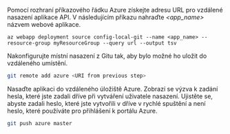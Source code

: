 Pomocí rozhraní příkazového řádku Azure získejte adresu URL pro vzdálené nasazení aplikace API. V následujícím příkazu nahraďte *\<app_name>* názvem webové aplikace.

```azurecli-interactive
az webapp deployment source config-local-git --name <app_name> --resource-group myResourceGroup --query url --output tsv
```

Nakonfigurujte místní nasazení z Gitu tak, aby bylo možné ho uložit do vzdáleného umístění.

```bash
git remote add azure <URI from previous step>
```

Nasaďte aplikaci do vzdáleného úložiště Azure. Zobrazí se výzva k zadání hesla, které jste zadali dříve při vytváření uživatele nasazení. Ujistěte se, abyste zadali heslo, které jste vytvořili v dříve v rychlé spuštění a není heslo, které používáte pro přihlášení k portálu Azure.

```bash
git push azure master
```
